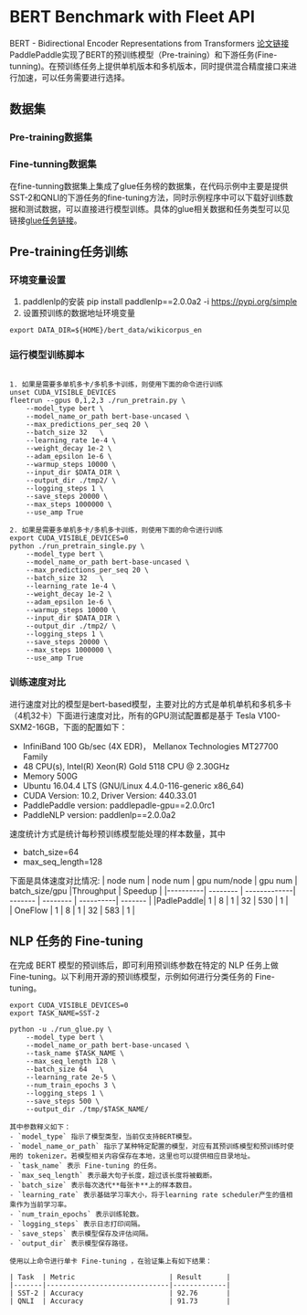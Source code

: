 # BERT Benchmark with Fleet API
BERT - Bidirectional Encoder Representations from Transformers [论文链接](https://arxiv.org/abs/1810.04805)
PaddlePaddle实现了BERT的预训练模型（Pre-training）和下游任务(Fine-tunning)。在预训练任务上提供单机版本和多机版本，同时提供混合精度接口来进行加速，可以任务需要进行选择。
## 数据集
### Pre-training数据集

### Fine-tunning数据集
在fine-tunning数据集上集成了glue任务榜的数据集，在代码示例中主要是提供SST-2和QNLI的下游任务的fine-tuning方法，同时示例程序中可以下载好训练数据和测试数据，可以直接进行模型训练。具体的glue相关数据和任务类型可以见链接[glue任务链接](https://gluebenchmark.com/tasks)。

## Pre-training任务训练
### 环境变量设置
1. paddlenlp的安装
pip install paddlenlp==2.0.0a2 -i https://pypi.org/simple
2. 设置预训练的数据地址环境变量
```shell
export DATA_DIR=${HOME}/bert_data/wikicorpus_en
```

### 运行模型训练脚本
```shell

1. 如果是需要多单机多卡/多机多卡训练，则使用下面的命令进行训练
unset CUDA_VISIBLE_DEVICES
fleetrun --gpus 0,1,2,3 ./run_pretrain.py \
    --model_type bert \
    --model_name_or_path bert-base-uncased \
    --max_predictions_per_seq 20 \
    --batch_size 32   \
    --learning_rate 1e-4 \
    --weight_decay 1e-2 \
    --adam_epsilon 1e-6 \
    --warmup_steps 10000 \
    --input_dir $DATA_DIR \
    --output_dir ./tmp2/ \
    --logging_steps 1 \
    --save_steps 20000 \
    --max_steps 1000000 \
    --use_amp True

2. 如果是需要多单机多卡/多机多卡训练，则使用下面的命令进行训练
export CUDA_VISIBLE_DEVICES=0
python ./run_pretrain_single.py \
    --model_type bert \
    --model_name_or_path bert-base-uncased \
    --max_predictions_per_seq 20 \
    --batch_size 32   \
    --learning_rate 1e-4 \
    --weight_decay 1e-2 \
    --adam_epsilon 1e-6 \
    --warmup_steps 10000 \
    --input_dir $DATA_DIR \
    --output_dir ./tmp2/ \
    --logging_steps 1 \
    --save_steps 20000 \
    --max_steps 1000000 \
    --use_amp True
```

### 训练速度对比
进行速度对比的模型是bert-based模型，主要对比的方式是单机单机和多机多卡（4机32卡）下面进行速度对比，所有的GPU测试配置都是基于 Tesla V100-SXM2-16GB，下面的配置如下：
- InfiniBand 100 Gb/sec (4X EDR)， Mellanox Technologies MT27700 Family
- 48 CPU(s), Intel(R) Xeon(R) Gold 5118 CPU @ 2.30GHz
- Memory 500G
- Ubuntu 16.04.4 LTS (GNU/Linux 4.4.0-116-generic x86_64)
- CUDA Version: 10.2, Driver Version: 440.33.01
- PaddlePaddle version: paddlepadle-gpu==2.0.0rc1
- PaddleNLP version: paddlenlp==2.0.0a2

速度统计方式是统计每秒预训练模型能处理的样本数量，其中
- batch_size=64
- max_seq_length=128

下面是具体速度对比情况:
| node num | node num | gpu num/node | gpu num | batch_size/gpu |Throughput | Speedup |
|----------| -------- | -------------| ------- | --------       | ----------| ------- |
|PadlePaddle| 1 | 8 | 1 | 32 | 530 | 1 |  
| OneFlow   | 1 | 8 | 1 | 32 | 583 | 1 |


## NLP 任务的 Fine-tuning

在完成 BERT 模型的预训练后，即可利用预训练参数在特定的 NLP 任务上做 Fine-tuning。以下利用开源的预训练模型，示例如何进行分类任务的 Fine-tuning。

```shell
export CUDA_VISIBLE_DEVICES=0
export TASK_NAME=SST-2

python -u ./run_glue.py \
    --model_type bert \
    --model_name_or_path bert-base-uncased \
    --task_name $TASK_NAME \
    --max_seq_length 128 \
    --batch_size 64   \
    --learning_rate 2e-5 \
    --num_train_epochs 3 \
    --logging_steps 1 \
    --save_steps 500 \
    --output_dir ./tmp/$TASK_NAME/

其中参数释义如下：
- `model_type` 指示了模型类型，当前仅支持BERT模型。
- `model_name_or_path` 指示了某种特定配置的模型，对应有其预训练模型和预训练时使用的 tokenizer。若模型相关内容保存在本地，这里也可以提供相应目录地址。
- `task_name` 表示 Fine-tuning 的任务。
- `max_seq_length` 表示最大句子长度，超过该长度将被截断。
- `batch_size` 表示每次迭代**每张卡**上的样本数目。
- `learning_rate` 表示基础学习率大小，将于learning rate scheduler产生的值相乘作为当前学习率。
- `num_train_epochs` 表示训练轮数。
- `logging_steps` 表示日志打印间隔。
- `save_steps` 表示模型保存及评估间隔。
- `output_dir` 表示模型保存路径。

使用以上命令进行单卡 Fine-tuning ，在验证集上有如下结果：

| Task  | Metric                       | Result      |
|-------|------------------------------|-------------|
| SST-2 | Accuracy                     | 92.76       |
| QNLI  | Accuracy                     | 91.73       |
